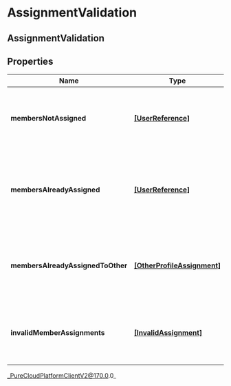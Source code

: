 # AssignmentValidation

## AssignmentValidation

## Properties

|Name | Type | Description | Notes|
|------------ | ------------- | ------------- | -------------|
| **membersNotAssigned** | [**[UserReference]**]([UserReference]) | The list of users that are not assigned to any custom performance profile | [optional] |
| **membersAlreadyAssigned** | [**[UserReference]**]([UserReference]) | The list of users that are already assigned to the requesting custom performance profile | [optional] |
| **membersAlreadyAssignedToOther** | [**[OtherProfileAssignment]**]([OtherProfileAssignment]) | The list of users that are already assigned to other custom performance profiles | [optional] |
| **invalidMemberAssignments** | [**[InvalidAssignment]**]([InvalidAssignment]) | The list of user id that are invalid for the gamfication service to handle | [optional] |



_PureCloudPlatformClientV2@170.0.0_
